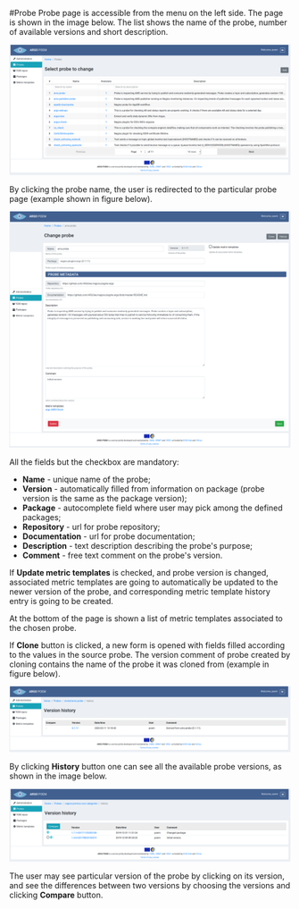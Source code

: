 #Probe
Probe page is accessible from the menu on the left side. The page is shown in the image below. The list shows the name of the probe, number of available versions and short description.

![SuperAdmin Probe](figures/superadmin_probe.png)

By clicking the probe name, the user is redirected to the particular probe page (example shown in figure below).

![SuperAdmin Probe Details](figures/superadmin_probe_detail.png)

All the fields but the checkbox are mandatory:
* **Name** - unique name of the probe; 
* **Version** - automatically filled from information on package (probe version is the same as the package version); 
* **Package** - autocomplete field where user may pick among the defined packages; 
* **Repository** - url for probe repository;
* **Documentation** - url for probe documentation;
* **Description** - text description describing the probe's purpose;
* **Comment** - free text comment on the probe's version.

If **Update metric templates** is checked, and probe version is changed, associated metric templates are going to automatically be updated to the newer version of the probe, and corresponding metric template history entry is going to be created.

At the bottom of the page is shown a list of metric templates associated to the chosen probe.

If **Clone** button is clicked, a new form is opened with fields filled according to the values in the source probe. The version comment of probe created by cloning contains the name of the probe it was cloned from (example in figure below).

![Cloned Probe History](figures/superadmin_cloned_probe.png)

By clicking **History** button one can see all the available probe versions, as shown in the image below.

![SuperAdmin Probe History](figures/superadmin_probe_history.png)

The user may see particular version of the probe by clicking on its version, and see the differences between two versions by choosing the versions and clicking **Compare** button.
